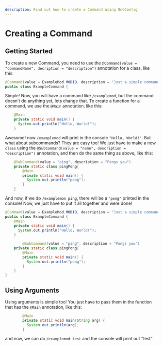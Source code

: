 ```yaml
---
description: Find out how to create a Command using OneConfig
---
```


# Creating a Command

## Getting Started

To create a new Command, you need to use the `@Command(value = "commandName", decription = "description")` annotation for a class, like this:

```java
@Command(value = ExampleMod.MODID, description = "Just a simple command")
public class ExampleCommand {
```

Simple! Now, you will have a command like `/examplemod`, but the command doesn't do anything yet, lets change that.                                                     To create a function for a command, we use the `@Main` annotation, like this:

```java
    @Main
    private static void main() {
      System.out.println("Hello, World!");
    }
```
Awesome! now `/examplemod` will print in the console `"Hello, World!"`.                                                                                                                                                                                                                                                                         But what about subcommands? They are easy too! We just have to make a new `class` using the `@SubCommand(value = "name", description = "description")` annotation, and then do the same thing as above, like this:
```java
    @SubCommand(value = "ping", description = "Pongs you")
    private static class pingPong{
        @Main
        private static void main() {
          System.out.println("pong");
        }
    }
```
And now, if we do `/examplemon ping`, there will be a `"pong"` printed in the console!                                                                                                                                                                                                                                                        Now, we just have to put it all together and were done!

```java
@Command(value = ExampleMod.MODID, description = "Just a simple command")
public class ExampleCommand {
    @Main
    private static void main() {
      System.out.println("Hello, World!");
    }
    
        @SubCommand(value = "ping", description = "Pongs you")
    private static class pingPong{
        @Main
        private static void main() {
          System.out.println("pong");
        }
    }
}
```

##

## Using Arguments

Using arguments is simple too! You just have to pass them in the function that has the `@Main` annotation, like this:

```java
        @Main
        private static void main(String arg) {
          System.out.println(arg);
        }
```
and now, we can do `/examplemod test` and the console will print out "test"
